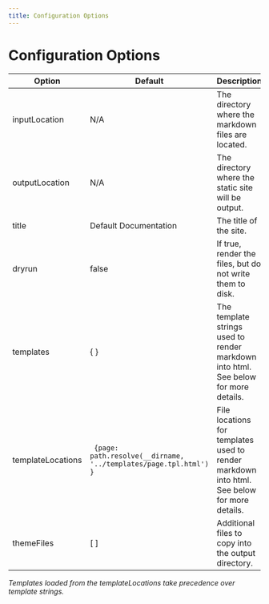 ```yaml
---
title: Configuration Options
---
```


# Configuration Options

| Option         | Default               | Description
|----------------|-----------------------|------------------
| inputLocation  | N/A                   | The directory where the markdown files are located.
| outputLocation | N/A                   | The directory where the static site will be output.
| title          | Default Documentation | The title of the site.
| dryrun         | false                 | If true, render the files, but do not write them to disk.
| templates      | { }                   | The template strings used to render markdown into html. See below for more details.
| templateLocations | `` {page: path.resolve(__dirname, '../templates/page.tpl.html') }`` | File locations for templates used to render markdown into html. See below for more details.
| themeFiles     | [ ]                   | Additional files to copy into the output directory.


_Templates loaded from the templateLocations take precedence over template strings._



